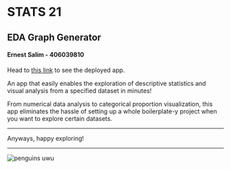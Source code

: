 # STATS 21
## EDA Graph Generator

#### Ernest Salim - 406039810

Head to [this link](https://nesto17-stats21-eda-webapp-app-zaadjd.streamlit.app/) to see the deployed app.

An app that easily enables the exploration of descriptive statistics and visual analysis from a specified dataset in minutes!

From numerical data analysis to categorical proportion visualization, this app eliminates the hassle of setting up a whole boilerplate-y project when you want to explore certain datasets.

---

Anyways, happy exploring!

---

![penguins uwu](https://www.antarctica.gov.au/site/assets/files/45567/rs31765_kings_in_waves_gg_feb_2016_kk.1600x0.jpg)
